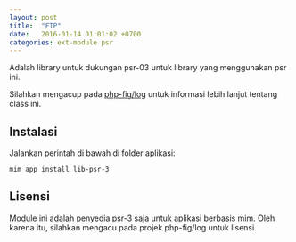 ```yaml
---
layout: post
title:  "FTP"
date:   2016-01-14 01:01:02 +0700
categories: ext-module psr
---
```


Adalah library untuk dukungan psr-03 untuk library yang menggunakan
psr ini.

Silahkan mengacup pada [php-fig/log](https://github.com/php-fig/log)
untuk informasi lebih lanjut tentang class ini.

## Instalasi

Jalankan perintah di bawah di folder aplikasi:

```
mim app install lib-psr-3
```

## Lisensi

Module ini adalah penyedia psr-3 saja untuk aplikasi berbasis
mim. Oleh karena itu, silahkan mengacu pada projek php-fig/log
untuk lisensi.